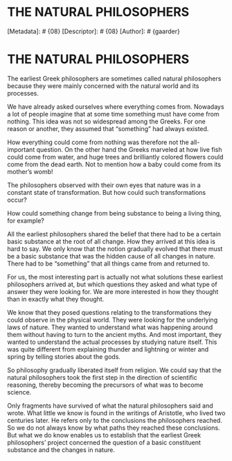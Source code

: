 # THE NATURAL PHILOSOPHERS
[Metadata]: # {08}
[Descriptor]: # {08}
[Author]: # {gaarder}
# THE NATURAL PHILOSOPHERS
The earliest Greek philosophers are sometimes called natural philosophers
because they were mainly concerned with the natural world and its processes.

We have already asked ourselves where everything comes from. Nowadays a lot of
people imagine that at some time something must have come from nothing. This
idea was not so widespread among the Greeks. For one reason or another, they
assumed that “something” had always existed.

How everything could come from nothing was therefore not the all-important
question. On the other hand the Greeks marveled at how live fish could come
from water, and huge trees and brilliantly colored flowers could come from the
dead earth. Not to mention how a baby could come from its mother’s womb!

The philosophers observed with their own eyes that nature was in a constant
state of transformation. But how could such transformations occur?

How could something change from being substance to being a living thing, for
example?

All the earliest philosophers shared the belief that there had to be a certain
basic substance at the root of all change. How they arrived at this idea is
hard to say. We only know that the notion gradually evolved that there must be
a basic substance that was the hidden cause of all changes in nature. There had
to be “something” that all things came from and returned to.

For us, the most interesting part is actually not what solutions these earliest
philosophers arrived at, but which questions they asked and what type of answer
they were looking for. We are more interested in how they thought than in
exactly what they thought.

We know that they posed questions relating to the transformations they could
observe in the physical world. They were looking for the underlying laws of
nature. They wanted to understand what was happening around them without having
to turn to the ancient myths. And most important, they wanted to understand the
actual processes by studying nature itself. This was quite different from
explaining thunder and lightning or winter and spring by telling stories about
the gods.

So philosophy gradually liberated itself from religion. We could say that the
natural philosophers took the first step in the direction of scientific
reasoning, thereby becoming the precursors of what was to become science.

Only fragments have survived of what the natural philosophers said and wrote.
What little we know is found in the writings of Aristotle, who lived two
centuries later. He refers only to the conclusions the philosophers reached. So
we do not always know by what paths they reached these conclusions. But what we
do know enables us to establish that the earliest Greek philosophers’ project
concerned the question of a basic constituent substance and the changes in
nature.

